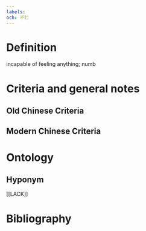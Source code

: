 ```yaml
---
labels: 
och: 不仁
---
```


# Definition
incapable of feeling anything; numb
# Criteria and general notes
## Old Chinese Criteria

## Modern Chinese Criteria

# Ontology

## Hyponym
[[LACK]]
# Bibliography